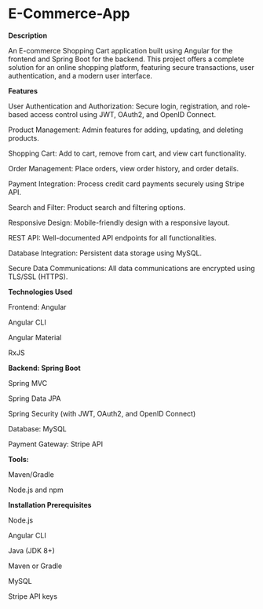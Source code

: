# E-Commerce-App


**Description**

An E-commerce Shopping Cart application built using Angular for the frontend and Spring Boot for the backend. This project offers a complete solution for an online shopping platform, featuring secure transactions, user authentication, and a modern user interface.

**Features**

User Authentication and Authorization: Secure login, registration, and role-based access control using JWT, OAuth2, and OpenID Connect.

Product Management: Admin features for adding, updating, and deleting products.

Shopping Cart: Add to cart, remove from cart, and view cart functionality.

Order Management: Place orders, view order history, and order details.

Payment Integration: Process credit card payments securely using Stripe API.

Search and Filter: Product search and filtering options.

Responsive Design: Mobile-friendly design with a responsive layout.

REST API: Well-documented API endpoints for all functionalities.

Database Integration: Persistent data storage using MySQL.

Secure Data Communications: All data communications are encrypted using TLS/SSL (HTTPS).

**Technologies Used**

Frontend: Angular

Angular CLI

Angular Material

RxJS

**Backend: Spring Boot**

Spring MVC

Spring Data JPA

Spring Security (with JWT, OAuth2, and OpenID Connect)

Database: MySQL

Payment Gateway: Stripe API

**Tools:**

Maven/Gradle

Node.js and npm

**Installation Prerequisites**

Node.js

Angular CLI

Java (JDK 8+)

Maven or Gradle

MySQL

Stripe API keys



